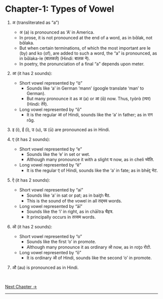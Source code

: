 # Chapter-1: Types of Vowel

1. अ (transliterated as “a”)
   - अ (a) is pronounced as ‘A’ in America.
   - In prose, it is not pronounced at the end of a word, as in bɑ̄lak, not bɑ̄laka.
   - But when certain terminations, of which the most important are le (by) and ko (of), are added to such a word, the “a” is pronounced, as in bɑ̄laka-le (बालकले) (Hindi: बालक ने).
   - In poetry, the pronunciation of a final “a” depends upon meter.

2. आ (it has 2 sounds):
   - Short vowel represented by “ɑ̀”
     - Sounds like ‘a’ in German ‘mann’ (google translate ‘man’ to German).
     - But many pronounce it as अ (a) or आ (ɑ̄) now. Thus, tyɑ̀rɑ̀ (त्यर) (Hindi: तेरे). 
   - Long vowel represented by “ɑ̄”
     - It is the regular आ of Hindi, sounds like the ‘a’ in father; as in राग rɑ̄g.

3. इ (i), ई (ī), उ (u), ऊ (ū) are pronounced as in Hindi.

4. ए (it has 2 sounds):
   - Short vowel represented by “e”
     - Sounds like the ‘e’ in set or wet.
     - Although many pronounce it with a slight य now, as in cheli च्येलि.
   - Long vowel represented by “ē”
     - It is the regular ए of Hindi, sounds like the ‘a’ in fate; as in bhēt̥ भेट.

5. ऐ (it has 2 sounds):
   - Short vowel represented by “ai”
     - Sounds like ‘a’ in sat or pat; as in bait̥h बैठ.
     - This is the sound of the vowel in all तद्भव words.
   - Long vowel represented by “āī”
     - Sounds like the ‘i’ in right, as in chāītra चैइत्र.
     - It principally occurs in तत्सम words.

6. ओ (it has 2 sounds):
   - Short vowel represented by “o”
     - Sounds like the first ‘o’ in promote.
     - Although many pronounce it as ordinary ओ now, as in rot̥o रोटो.
   - Long vowel represented by “ō”
     - It is ordinary ओ of Hindi, sounds like the second ‘o’ in promote.

7. औ (au) is pronounced as in Hindi.

<br>

[Next Chapter ->](https://pages.github.com/)

---